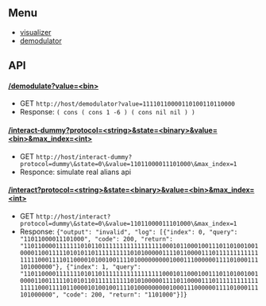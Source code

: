 ## Menu
- [visualizer](/visualizer)
- [demodulator](/demodulator)

## API

#### [/demodulate?value=\<bin>](/demodulate?value=)
- GET `http://host/demodulator?value=11110110000110100110110000`
- Response: `( cons ( cons 1 -6 ) ( cons nil nil ) )`    

#### [/interact-dummy?protocol=\<string>&state=\<binary>&value=\<bin>&max_index=\<int>](/interact-dummy?portal=dummy&state=1&value=)
- GET `http://host/interact-dummy?protocol=dummy\&state=0\&value=11011000011101000\&max_index=1`
- Responce: simulate real alians api

#### [/interact?protocol=\<string>&state=\<binary>&value=\<bin>&max_index=\<int>](/interact?portal=dummy&state=1&value=)
- GET `http://host/interact?protocol=dummy\&state=0\&value=11011000011101000\&max_index=1`
- Response: `{"output": "invalid", "log": [{"index": 0, "query": "11011000011101000", "code": 200, "return": "11011000011111110101101111111111111111100010110001001110110100100100001100111110101011011111111110101000001111011000011101111111111111111100011110110000101001001111010000000001000111000000111101000111101000000"}, {"index": 1, "query": "11011000011111110101101111111111111111100010110001001110110100100100001100111110101011011111111110101000001111011000011101111111111111111100011110110000101001001111010000000001000111000000111101000111101000000", "code": 200, "return": "1101000"}]}`    
